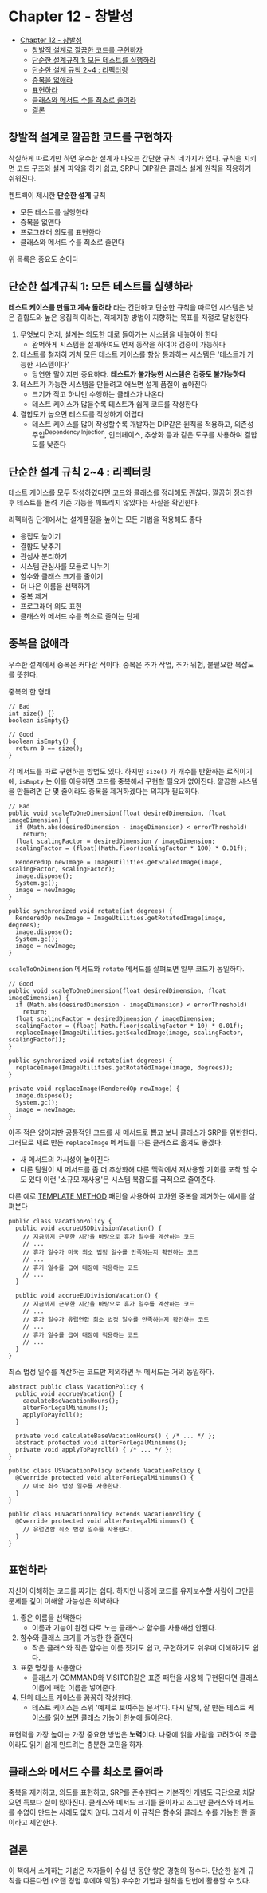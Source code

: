 # Chapter 12 - 창발성

<!-- @import "[TOC]" {cmd="toc" depthFrom=1 depthTo=6 orderedList=false} -->

<!-- code_chunk_output -->

- [Chapter 12 - 창발성](#chapter-12-창발성)
  - [창발적 설계로 깔끔한 코드를 구현하자](#창발적-설계로-깔끔한-코드를-구현하자)
  - [단순한 설계규칙 1: 모든 테스트를 실행하라](#단순한-설계규칙-1-모든-테스트를-실행하라)
  - [단순한 설계 규칙 2~4 : 리펙터링](#단순한-설계-규칙-2~4-리펙터링)
  - [중복을 없애라](#중복을-없애라)
  - [표현하라](#표현하라)
  - [클래스와 메서드 수를 최소로 줄여라](#클래스와-메서드-수를-최소로-줄여라)
  - [결론](#결론)

<!-- /code_chunk_output -->

## 창발적 설계로 깔끔한 코드를 구현하자
착실하게 따르기만 하면 우수한 설계가 나오는 간단한 규칙 네가지가 있다.
규칙을 지키면 코드 구조와 설계 파악을 하기 쉽고, SRP나 DIP같은 클래스 설계 원칙을 적용하기 쉬워진다.

켄트백이 제시한 **단순한 설계** 규칙
- 모든 테스트를 실행한다
- 중복을 없앤다
- 프로그래머 의도를 표현한다
- 클래스와 메서드 수를 최소로 줄인다

위 목록은 중요도 순이다

## 단순한 설계규칙 1: 모든 테스트를 실행하라
**테스트 케이스를 만들고 계속 돌려라** 라는 간단하고 단순한 규칙을 따르면
시스템은 낮은 결합도와 높은 응집력 이라는, 객체지향 방법이 지향하는 목표를 저절로 달성한다.

1. 무엇보다 먼저, 설계는 의도한 대로 돌아가는 시스템을 내놓아야 한다
    - 완벽하게 시스템을 설계하여도 먼저 동작을 하여야 검증이 가능하다
2. 테스트를 철저히 거쳐 모든 테스트 케이스를 항상 통과하는 시스템은 '테스트가 가능한 시스템이다'
    - 당연한 말이지만 중요하다. **테스트가 불가능한 시스템은 검증도 불가능하다**
3. 테스트가 가능한 시스템을 만들려고 애쓰면 설계 품질이 높아진다
    - 크기가 작고 하나만 수행하는 클래스가 나온다
    - 테스트 케이스가 많을수록 테스트가 쉽게 코드를 작성한다
4. 결합도가 높으면 테스트를 작성하기 어렵다
    - 테스트 케이스를 많이 작성할수록 개발자는 DIP같은 원칙을 적용하고, 의존성 주입<sup>Dependency Injection</sup>, 인터페이스, 추상화 등과 같은 도구를 사용하여 결합도를 낮춘다


## 단순한 설계 규칙 2~4 : 리펙터링
테스트 케이스를 모두 작성하였다면 코드와 클래스를 정리해도 괜찮다.
깔끔히 정리한 후 테스트를 돌려 기존 기능을 깨뜨리지 않았다는 사실을 확인한다.

리펙터링 단계에서는 설계품질을 높이는 모든 기법을 적용해도 좋다
- 응집도 높이기
- 결합도 낮추기
- 관심사 분리하기
- 시스템 관심사를 모듈로 나누기
- 함수와 클래스 크기를 줄이기
- 더 나은 이름을 선택하기
- 중복 제거
- 프로그래머 의도 표현
- 클래스와 메서드 수를 최소로 줄이는 단계


## 중복을 없애라
우수한 설계에서 중복은 커다란 적이다.
중복은 추가 작업, 추가 위험, 불필요한 복잡도를 뜻한다.


중복의 한 형태
```
// Bad
int size() {}
boolean isEmpty{}
```
```
// Good
boolean isEmpty() {
  return 0 == size();
}
```
각 메서드를 따로 구현하는 방법도 있다. 하지만 `size()` 가 개수를 반환하는 로직이기에, `isEmpty` 는 이를 이용하면 코드를 중복해서 구현할 필요가 없어진다.
깔끔한 시스템을 만들려면 단 몇 줄이라도 중복을 제거하겠다는 의지가 필요하다.


```
// Bad
public void scaleToOneDimension(float desiredDimension, float imageDimension) {
  if (Math.abs(desiredDimension - imageDimension) < errorThreshold)
    return;
  float scalingFactor = desiredDimension / imageDimension;
  scalingFactor = (float)(Math.floor(scalingFactor * 100) * 0.01f);

  RenderedOp newImage = ImageUtilities.getScaledImage(image, scalingFactor, scalingFactor);
  image.dispose();
  System.gc();
  image = newImage;
}

public synchronized void rotate(int degrees) {
  RenderedOp newImage = ImageUtilities.getRotatedImage(image, degrees);
  image.dispose();
  System.gc();
  image = newImage;
}
```
`scaleToOnDimension` 메서드와 `rotate` 메서드를 살펴보면 일부 코드가 동일하다.

```
// Good
public void scaleToOneDimension(float desiredDimension, float imageDimension) {
  if (Math.abs(desiredDimension - imageDimension) < errorThreshold)
    return;
  float scalingFactor = desiredDimension / imageDimension;
  scalingFactor = (float) Math.floor(scalingFactor * 10) * 0.01f);
  replaceImage(ImageUtilities.getScaledImage(image, scalingFactor, scalingFactor));
}

public synchronized void rotate(int degrees) {
  replaceImage(ImageUtilities.getRotatedImage(image, degrees));
}

private void replaceImage(RenderedOp newImage) {
  image.dispose();
  System.gc();
  image = newImage;
}
```
아주 적은 양이지만 공통적인 코드를 새 메서드로 뽑고 보니 클래스가 SRP를 위반한다. 그러므로 새로 만든 `replaceImage` 메서드를 다른 클래스로 옮겨도 좋겠다.

- 새 메서드의 가시성이 높아진다
- 다른 팀원이 새 메서드를 좀 더 추상화해 다른 맥락에서 재사용할 기회를 포착 할 수도 있다
이런 '소규모 재사용'은 시스템 복잡도를 극적으로 줄여준다. 



다른 예로 [TEMPLATE METHOD](https://beomseok95.tistory.com/245?category=1066005) 패턴을 사용하여 고차원 중복을 제거하는 예시를 살펴본다
```
public class VacationPolicy {
  public void accrueUSDDivisionVacation() {
    // 지금까지 근무한 시간을 바탕으로 휴가 일수를 계산하는 코드
    // ...
    // 휴가 일수가 미국 최소 법정 일수를 만족하는지 확인하는 코드 
    // ...
    // 휴가 일수를 급여 대장에 적용하는 코드
    // ...
  }
  
  public void accrueEUDivisionVacation() {
    // 지금까지 근무한 시간을 바탕으로 휴가 일수를 계산하는 코드
    // ...
    // 휴가 일수가 유럽연합 최소 법정 일수를 만족하는지 확인하는 코드
    // ...
    // 휴가 일수를 급여 대장에 적용하는 코드
    // ...
  }
}
```
최소 법정 일수를 계산하는 코드만 제외하면 두 메서드는 거의 동일하다.
```
abstract public class VacationPolicy {
  public void accrueVacation() {
    caculateBseVacationHours();
    alterForLegalMinimums();
    applyToPayroll();
  }
  
  private void calculateBaseVacationHours() { /* ... */ };
  abstract protected void alterForLegalMinimums();
  private void applyToPayroll() { /* ... */ };
}

public class USVacationPolicy extends VacationPolicy {
  @Override protected void alterForLegalMinimums() {
    // 미국 최소 법정 일수를 사용한다.
  }
}

public class EUVacationPolicy extends VacationPolicy {
  @Override protected void alterForLegalMinimums() {
    // 유럽연합 최소 법정 일수를 사용한다.
  }
}
```


## 표현하라
자신이 이해하는 코드를 짜기는 쉽다. 하지만 나중에 코드를 유지보수할 사람이 그만큼 문제를 깊이 이해할 가능성은 희박하다.

1. 좋은 이름을 선택한다
    - 이름과 기능이 완전 따로 노는 클래스나 함수를 사용해선 안된다.
2. 함수와 클래스 크기를 가능한 한 줄인다
    - 작은 클래스와 작은 함수는 이름 짓기도 쉽고, 구현하기도 쉬우며 이해하기도 쉽다.
3. 표준 명칭을 사용한다
    - 클래스가 COMMAND와 VISITOR같은 표준 패턴을 사용해 구현된다면 클래스 이름에 패턴 이름을 넣어준다.
4. 단위 테스트 케이스를 꼼꼼히 작성한다.
    - 테스트 케이스는 소위 '예제로 보여주는 문서'다. 다시 말해, 잘 만든 테스트 케이스를 읽어보면 클래스 기능이 한눈에 들어온다.

표현력을 가장 높이는 가장 중요한 방법은 **노력**이다.
나중에 읽을 사람을 고려하여 조금이라도 읽기 쉽게 만드려는 충분한 고민을 하자.


## 클래스와 메서드 수를 최소로 줄여라
중복을 제거하고, 의도를 표현하고, SRP를 준수한다는 기본적인 개념도 극단으로 치달으면 득보다 실이 많아진다. 클래스와 메서드 크기를 줄이자고 조그만 클래스와 메서드를 수없이 만드는 사례도 없지 않다. 그래서 이 규칙은 함수와 클래스 수를 가능한 한 줄이라고 제안한다.


## 결론
이 책에서 소개하는 기법은 저자들이 수십 년 동안 쌓은 경험의 정수다. 단순한 설계 규칙을 따른다면 (오랜 경험 후에야 익힐) 우수한 기법과 원칙을 단번에 활용할 수 있다.